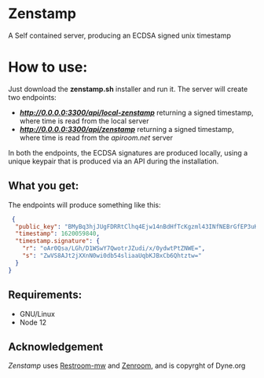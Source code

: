 # Zenstamp
A Self contained server, producing an ECDSA signed unix timestamp  

# How to use:

Just download the **zenstamp.sh** installer and run it. The server will create two endpoints:
 - ***http://0.0.0.0:3300/api/local-zenstamp*** returning a signed timestamp, where time is read from the local server 
 - ***http://0.0.0.0:3300/api/zenstamp*** returning a signed timestamp, where time is read from the *apiroom.net* server
 
 In both the endpoints, the ECDSA signatures are produced locally, using a unique keypair that is produced via an API during the installation.
 
 ## What you get: 
 
 The endpoints will produce something like this: 
 
```json
 {
  "public_key": "BMyBq3hjJUgFDRRtClhq4Ejw14nBdHfTcKgzml43INfNEBrGfEP3uKqSc/DELzQS7m2SroH7umbFgHlziqu41d8=",
  "timestamp": 1620059840,
  "timestamp.signature": {
    "r": "oAr0Qsa/LGh/D1WSwY7QwotrJZudi/x/0ydwtPtZNWE=",
    "s": "ZwVS8AJt2jXXnN0wi0db54sliaaUqbKJBxCb6Qhtztw="
  }
} 
```

## Requirements: 
 - GNU/Linux
 - Node 12

## Acknowledgement

*Zenstamp* uses [Restroom-mw](https://dyne.github.io/restroom-mw/#/) and [Zenroom](https://zenroom.org/), and is copyrght of Dyne.org
 
 
